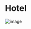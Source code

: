 # Hotel

![image](https://github.com/user-attachments/assets/3977aa14-310a-433c-8eb6-a5e46ac36b20)


